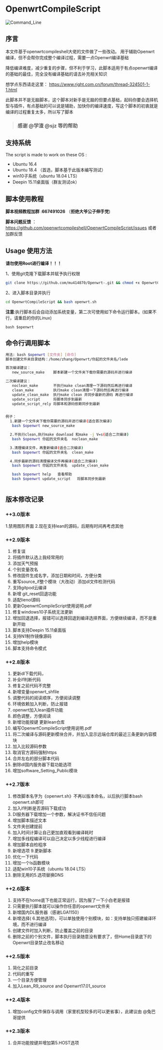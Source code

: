 # OpenwrtCompileScript

![Command_Line](doc/Command_Line.PNG)

## 序言

本文件基于openwrtcompileshell大佬的文件做了一些改动。
用于辅助Openwrt编译，但不会帮你完成整个编译过程，需要一点Openwrt编译基础

降低编译难度，减少重复的步骤，但不利于学习，此脚本适用于有点openwrt编译的基础的最佳，完全没有编译基础的请去补充相关知识

 想学点东西请走这里： https://www.right.com.cn/forum/thread-324501-1-1.html

 此脚本并不是无脑脚本，这个脚本对新手是无脑的但要点基础，起码你要会选择机型与插件，有点基础的可以说是辅助，加快你的编译速度，写这个脚本的初衷就是编译的过程重复太多，所以写了脚本

> ### 感谢 @学渣 @sjz 等的帮助

## 支持系统

The script is made to work on these OS :

- Ubuntu 16.4
- Ubuntu 18.4 （首选，脚本基于此版本编写测试）
- win10子系统（ubuntu 18.04 LTS）
- Deepin 15.11桌面版（群友测试ok）

## 脚本使用教程

**脚本视频教程加群** :**667491026**   （**拒绝大爷公子伸手党**)

**脚本问题反馈** ：https://github.com/openwrtcompileshell/OpenwrtCompileScript/issues 或者加群反馈


## Usage 使用方法
**请勿使用Root进行编译！！！**


1、使用git克隆下载脚本并赋予执行权限

```bash
git clone https://github.com/mu414870/Openwrt-.git && chmod +x OpenwrtCompileScript/openwrt.sh

```

2、进入脚本目录并执行

```bash
cd OpenwrtCompileScript && bash openwrt.sh
```

**注意**:执行脚本后会自动添加系统变量，第二次可使用如下命令运行脚本。(如果不行，请重启的你的Linux)

`bash $openwrt`

## 命令行调用脚本
```bash
用法: bash $openwrt [文件夹] [命令] 
脚本创建文件夹目录结构：/home/zhang/Openwrt/你起的文件夹名/lede 

首次编译建议：
   new_source_make    脚本新建一个文件夹下载你需要的源码并进行编译 

二次编译建议：
   noclean_make       不执行make clean清理一下源码然后再进行编译
   clean_make         执行make clean清理一下源码然后再进行编译
   update_clean_make  执行make clean 并同步最新的源码 再进行编译
   update_script      将脚本同步到最新
   update_script_rely 将脚本和源码依赖同步到最新


例子：  
  1.新建一个文件夹下载你需要的源码并进行编译(适合首次编译)  
   bash $openwrt new_source_make   

  2.不执行clean,执行make download 和make -j V=s(适合二次编译)   
   bash $openwrt 你起的文件夹名  noclean_make  

  3.清理编译文件，再重新编译(适合二次编译)   
   bash $openwrt 你起的文件夹名  clean_make    

  4.同步最新的源码清理编译文件再编译(适合二次编译) 
   bash $openwrt 你起的文件夹名  update_clean_make  

   bash $openwrt help   查看帮助  
   bash $openwrt update_script   将脚本同步到最新  



``` 



## 版本修改记录
### ++3.0版本
1.禁用图形界面
2.现在支持lean的源码，后期有时间再考虑其他

### ++2.9版本

1. 修复误
2. 将插件默认选上我经常用的
3. 添加天气预报
4. 个别变量改名
5. 修改固件生成名字，添加日期和时间，方便分类
6. 重写source_if整个模块（大改动）添加dl文件检测代码
7. 支持gitpod云编译
8. 新增 git_reset回退功能
9.  适配lienol源码
10. 更新OpenwrtCompileScript使用说明.pdf
11. 修复windows10子系统无法更新
12. 增加回退选择，报错可以选择回退到编译选择界面，方便继续编译，而不是重新开始
13. 脚本支持Deepin 15.11桌面版
14. 支持N1制作镜像源码
15. 增加help模块
16. 脚本支持命令模式

### ++2.8版本

1. 更新dl下载代码，
2. 补全if判断代码
3. 修复之前代码不完整
4. 新增变量openwrt_shfile
5. 调整代码的阅读顺序，方便阅读调整
6. 环境依赖加入判断，防止报错
7. openwrt加入lean插件功能
8. 颜色调整，方便阅读
9.  新增功能按键 更新lean仓库
10. 编写OpenwrtCompileScript使用说明.pdf
11. 将二次编译与源码更新模块合并，并加入显示远端仓库的最近三条更新内容模块
12. 加入比较源码参数
13. 取消官方源码强制https
14. 合并左右的部分脚本代码
15. 删除dl国内服务器下载功能选项
16. 增加software_Setting_Public模块

### ++2.7版本

1. 修改脚本名字为《openwrt.sh》不再以版本命名，以后执行脚本bash openwrt.sh即可
2. 加入if判断是否源码下载成功
3. Dl服务器下载增加一个参数，解决证书不信任问题
4. 增加脚本描述文本
5. 文件夹创建提前
6. 加入时间计算让自己更加直观看到编译耗时
7. 增加多线程编译可以自己决定以多少线程进行编译
8. 增加脚本自检程序
9. 新增选项 9.更新脚本
10. 优化一下代码
11. 增加一个ls函数模块
12. 适配win10子系统（ubuntu 18.04 LTS）
13. 删除无用的5.选项替换DNS

### ++2.6版本

1. 支持不在home底下也能正常运行，因为服了一下小白老是报错
2. 只需要执行脚本就可以操作你任意的openwrt文件夹
3. 新增国内DL服务器（感谢LGA1150）
4. 新增选择( 6.其他选项)，可以单独使用个别模块，如：支持单独只搭建编译环境，而不进行编译
5. 创建文件时加入判断，防止覆盖之前的目录
6. 删除之前的个别文件，脚本执行目录随意没有要求了，但Home目录底下的Openwrt目录禁止改名移动

### ++2.5版本

1. 简化之前目录
2. 代码的重写
3. 一个目录方便管理
4. 加入Lean_R9_source and Openwrt17.01_source

### ++2.4版本

1. 增加config文件保存与调用（家里机型较多的可以更省事），此建议由 @兔巴哥提供

### ++2.3版本

1. 合并功能按键并增加第5.HOST选项
